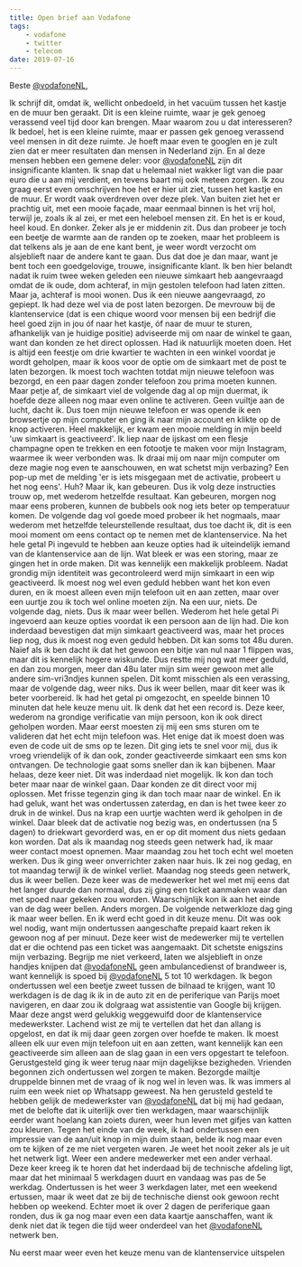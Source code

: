 ```yaml
---
title: Open brief aan Vodafone
tags:
    - vodafone
    - twitter
    - telecom
date: 2019-07-16
---
```


Beste [@vodafoneNL](https://twitter.com/vodafoneNL),

Ik schrijf dit, omdat ik, wellicht onbedoeld, in het vacuüm tussen het kastje en de muur ben geraakt. Dit is een kleine ruimte, waar je gek genoeg verassend veel tijd door kan brengen.
Maar waarom zou u dat interesseren? Ik bedoel, het is een kleine ruimte, maar er passen gek genoeg verassend veel mensen in dit deze ruimte. Je hoeft maar even te googlen en je zult zien dat er meer resultaten dan mensen in Nederland zijn. En al deze mensen hebben een gemene deler: voor [@vodafoneNL](https://twitter.com/vodafoneNL) zijn dit insignificante klanten. Ik snap dat u helemaal niet wakker ligt van die paar euro die u aan mij verdient, en tevens baart mij ook meteen zorgen. Ik zou graag eerst even omschrijven hoe het er hier uit ziet, tussen het kastje en de muur. Er wordt vaak overdreven over deze plek. Van buiten ziet het er prachtig uit, met een mooie façade, maar eenmaal binnen is het vrij hol, terwijl je, zoals ik al zei, er met een heleboel mensen zit. En het is er koud, heel koud. En donker. Zeker als je er middenin zit. Dus dan probeer je toch een beetje de warmte aan de randen op te zoeken, maar het probleem is dat telkens als je aan de ene kant bent, je weer wordt verzocht om alsjeblieft naar de andere kant te gaan. Dus dat doe je dan maar, want je bent toch een goedgelovige, trouwe, insignificante klant.
Ik ben hier belandt nadat ik ruim twee weken geleden een nieuwe simkaart heb aangevraagd omdat de ik oude, dom achteraf, in mijn gestolen telefoon had laten zitten. Maar ja, achteraf is mooi wonen. Dus ik een nieuwe aangevraagd, zo gepiept. Ik had deze wel via de post laten bezorgen. De mevrouw bij de klantenservice (dat is een chique woord voor mensen bij een bedrijf die heel goed zijn in jou óf naar het kastje, óf naar de muur te sturen, afhankelijk van je huidige positie) adviseerde mij om naar de winkel te gaan, want dan konden ze het direct oplossen. Had ik natuurlijk moeten doen. Het is altijd een feestje om drie kwartier te wachten in een winkel voordat je wordt geholpen, maar ik koos voor de optie om de simkaart met de post te laten bezorgen. Ik moest toch wachten totdat mijn nieuwe telefoon was bezorgd, en een paar dagen zonder telefoon zou prima moeten kunnen. Maar petje af, de simkaart viel de volgende dag al op mijn duermat, ik hoefde deze alleen nog maar even online te activeren. Geen vuiltje aan de lucht, dacht ik.
Dus toen mijn nieuwe telefoon er was opende ik een browsertje op mijn computer en ging ik naar mijn account en klikte op de knop activeren. Heel makkelijk, er kwam een mooie melding in mijn beeld 'uw simkaart is geactiveerd'. Ik liep naar de ijskast om een flesje champagne open te trekken en een fotootje te maken voor mijn Instagram, waarmee ik weer verbonden was. Ik draai mij om naar mijn computer om deze magie nog even te aanschouwen, en wat schetst mijn verbazing? Een pop-up met de melding 'er is iets misgegaan met de activatie, probeert u het nog eens'. Huh? Maar ik, kan gebeuren. Dus ik volg deze instructies trouw op, met wederom hetzelfde resultaat. Kan gebeuren, morgen nog maar eens proberen, kunnen de bubbels ook nog iets beter op temperatuur komen. De volgende dag vol goede moed probeer ik het nogmaals, maar wederom met hetzelfde teleurstellende resultaat, dus toe dacht ik, dit is een mooi moment om eens contact op te nemen met de klantenservice. Na het hele getal Pi ingevuld te hebben aan keuze opties had ik uiteindelijk iemand van de klantenservice aan de lijn. Wat bleek er was een storing, maar ze gingen het in orde maken. Dit was kennelijk een makkelijk probleem. Nadat grondig mijn identiteit was gecontroleerd werd mijn simkaart in een wip geactiveerd. Ik moest nog wel even geduld hebben want het kon even duren, en ik moest alleen even mijn telefoon uit en aan zetten, maar over een uurtje zou ik toch wel online moeten zijn. Na een uur, niets. De volgende dag, niets. Dus ik maar weer bellen. Wederom het hele getal Pi ingevoerd aan keuze opties voordat ik een persoon aan de lijn had. Die kon inderdaad bevestigen dat mijn simkaart geactiveerd was, maar het proces liep nog, dus ik moest nog even geduld hebben. Dit kan soms tot 48u duren. Naïef als ik ben dacht ik dat het gewoon een bitje van nul naar 1 flippen was, maar dit is kennelijk hogere wiskunde. Dus restte mij nog wat meer geduld, en dan zou morgen, meer dan 48u later mijn sim weer gewoon met alle andere sim-vri3ndjes kunnen spelen. Dit komt misschien als een verassing, maar de volgende dag, weer niks. Dus ik weer bellen, maar dit keer was ik beter voorbereid. Ik had het getal pi omgezocht, en speelde binnen 10 minuten dat hele keuze menu uit. Ik denk dat het een record is.
Deze keer, wederom na grondige verificatie van mijn persoon, kon ik ook direct geholpen worden. Maar eerst moesten zij mij een sms sturen om te valideren dat het echt mijn telefoon was. Het enige dat ik moest doen was even de code uit de sms op te lezen. Dit ging iets te snel voor mij, dus ik vroeg vriendelijk of ik dan ook, zonder geactiveerde simkaart een sms kon ontvangen. De technologie gaat soms sneller dan ik kan bijbenen. Maar helaas, deze keer niet. Dit was inderdaad niet mogelijk. Ik kon dan toch beter maar naar de winkel gaan. Daar konden ze dit direct voor mij oplossen. Met frisse tegenzin ging ik dan toch maar naar de winkel. En ik had geluk, want het was ondertussen zaterdag, en dan is het twee keer zo druk in de winkel. Dus na krap een uurtje wachten werd ik geholpen in de winkel. Daar bleek dat de activatie nog bezig was, en ondertussen (na 5 dagen) to driekwart gevorderd was, en er op dit moment dus niets gedaan kon worden. Dat als ik maandag nog steeds geen netwerk had, ik maar weer contact moest opnemen. Maar maandag zou het toch echt wel moeten werken. Dus ik ging weer onverrichter zaken naar huis. Ik zei nog gedag, en tot maandag terwijl ik de winkel verliet.
Maandag nog steeds geen netwerk, dus ik weer bellen. Deze keer was de medewerker het wel met mij eens dat het langer duurde dan normaal, dus zij ging een ticket aanmaken waar dan met spoed naar gekeken zou worden. Waarschijnlijk kon ik aan het einde van de dag weer bellen. Anders morgen. De volgende netwerkloze dag ging ik maar weer bellen. En ik werd echt goed in dit keuze menu. Dit was ook wel nodig, want mijn ondertussen aangeschafte prepaid kaart reken ik gewoon nog af per minuut. Deze keer wist de medewerker mij te vertellen dat er die ochtend pas een ticket was aangemaakt. Dit schetste enigszins mijn verbazing. Begrijp me niet verkeerd, laten we alsjeblieft in onze handjes knijpen dat [@vodafoneNL](https://twitter.com/vodafoneNL) geen ambulancedienst of brandweer is, want kennelijk is spoed bij [@vodafoneNL](https://twitter.com/vodafoneNL) 5 tot 10 werkdagen. Ik begon ondertussen wel een beetje zweet tussen de bilnaad te krijgen, want 10 werkdagen is de dag ik ik in de auto zit en de periferique van Parijs moet navigeren, en daar zou ik dolgraag wat assistentie van Google bij krijgen. Maar deze angst werd gelukkig weggewuifd door de klantenservice medewerkster. Lachend wist ze mij te vertellen dat het dan allang is opgelost, en dat ik mij daar geen zorgen over hoefde te maken. Ik moest alleen elk uur even mijn telefoon uit en aan zetten, want kennelijk kan een geactiveerde sim alleen aan de slag gaan in een vers opgestart te telefoon. Gerustgesteld ging ik weer terug naar mijn dagelijkse bezigheden. Vrienden begonnen zich ondertussen wel zorgen te maken. Bezorgde mailtje druppelde binnen met de vraag of ik nog wel in leven was. Ik was immers al ruim een week niet op Whatsapp geweest. Na hen gerusteld gesteld te hebben gelijk de medewerkster van [@vodafoneNL](https://twitter.com/vodafoneNL) dat bij mij had gedaan, met de belofte dat ik uiterlijk over tien werkdagen, maar waarschijnlijk eerder want hoelang kan zoiets duren, weer hun leven met gifjes van katten zou kleuren.
Tegen het einde van de week, ik had ondertussen een impressie van de aan/uit knop in mijn duim staan, belde ik nog maar even om te kijken of ze me niet vergeten waren. Je weet het nooit zeker als je uit het netwerk ligt. Weer een andere medewerker met een ander verhaal. Deze keer kreeg ik te horen dat het inderdaad bij de technische afdeling ligt, maar dat het minimaal 5 werkdagen duurt en vandaag was pas de 5e werkdag. Ondertussen is het weer 3 werkdagen later, met een weekend ertussen, maar ik weet dat ze bij de technische dienst ook gewoon recht hebben op weekend. Echter moet ik over 2 dagen de periferique gaan ronden, dus ik ga nog maar even een data kaartje aanschaffen, want ik denk niet dat ik tegen die tijd weer onderdeel van het [@vodafoneNL](https://twitter.com/vodafoneNL) netwerk ben.

Nu eerst maar weer even het keuze menu van de klantenservice uitspelen
